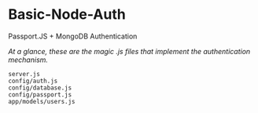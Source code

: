 # Basic-Node-Auth
Passport.JS + MongoDB Authentication 


*At a glance, these are the magic .js files that implement the authentication mechanism.*

    server.js
    config/auth.js
    config/database.js
    config/passport.js
    app/models/users.js


